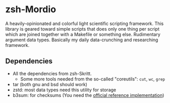 # zsh-Mordio
A heavily-opinionated and colorful light scientific scripting framework. This library is geared toward simple scripts that does only one thing per script which are joined together with a Makefile or something else. Rudimentary argument data types. Basically my daily data-crunching and researching framework.

## Dependencies

- All the dependencies from zsh-Skritt.
    - Some more tools needed from the so-called "coreutils": `cut`, `wc`, `grep`
- tar (both gnu and bsd should work)
- zstd: most data types need this utility for storage
- b3sum: for checksums (You need the [official reference implementation](https://github.com/BLAKE3-team/BLAKE3))
